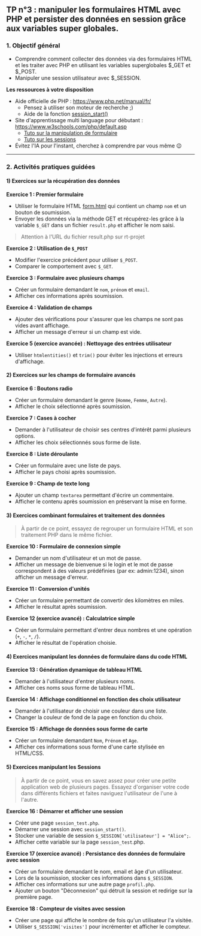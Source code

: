 ## TP n°3 : manipuler les formulaires HTML avec PHP et persister des données en session grâce aux variables super globales.

### **1. Objectif général**

- Comprendre comment collecter des données via des formulaires HTML et les traiter avec PHP en utilisant les variables superglobales $_GET et $_POST.
- Manipuler une session utilisateur avec $_SESSION.

**Les ressources à votre disposition**

- Aide officielle de PHP : https://www.php.net/manual/fr/
  - Pensez à utiliser son moteur de recherche ;)
  - Aide de la fonction [session_start()](https://www.php.net/manual/fr/function.session-start.php)
- Site d'apprentissage multi language pour débutant : https://www.w3schools.com/php/default.asp
  - [Tuto sur la manipulation de formulaire](https://www.w3schools.com/php/php_forms.asp)
  - [Tuto sur les sessions](https://www.w3schools.com/php/php_sessions.asp)
- Évitez l'IA pour l'instant, cherchez à comprendre par vous même 😉

---

### **2. Activités pratiques guidées**

#### **1) Exercices sur la récupération des données**

**Exercice 1 : Premier formulaire**
- Utiliser le formulaire HTML [form.html](https://github.com/berengergermain/rt-web-dynamique/blob/main/form.html) qui contient un champ `nom` et un bouton de soumission.
- Envoyer les données via la méthode GET et récupérez-les grâce à la variable `$_GET` dans un fichier `result.php` et afficher le nom saisi.

> Attention à l'URL du fichier result.php sur rt-projet

**Exercice 2 : Utilisation de `$_POST`**
- Modifier l'exercice précédent pour utiliser `$_POST`.
- Comparer le comportement avec `$_GET`.

**Exercice 3 : Formulaire avec plusieurs champs**
- Créer un formulaire demandant le `nom`, `prénom` et `email`.
- Afficher ces informations après soumission.

**Exercice 4 : Validation de champs**
- Ajouter des vérifications pour s'assurer que les champs ne sont pas vides avant affichage.
- Afficher un message d'erreur si un champ est vide.

**Exercice 5 (exercice avancée) : Nettoyage des entrées utilisateur**
- Utiliser `htmlentities()` et `trim()` pour éviter les injections et erreurs d'affichage.

#### **2) Exercices sur les champs de formulaire avancés**

**Exercice 6 : Boutons radio**
- Créer un formulaire demandant le genre (`Homme`, `Femme`, `Autre`).
- Afficher le choix sélectionné après soumission.

**Exercice 7 : Cases à cocher**
- Demander à l'utilisateur de choisir ses centres d'intérêt parmi plusieurs options.
- Afficher les choix sélectionnés sous forme de liste.

**Exercice 8 : Liste déroulante**
- Créer un formulaire avec une liste de pays.
- Afficher le pays choisi après soumission.

**Exercice 9 : Champ de texte long**
- Ajouter un champ `textarea` permettant d'écrire un commentaire.
- Afficher le contenu après soumission en préservant la mise en forme.

#### **3) Exercices combinant formulaires et traitement des données**

> À partir de ce point, essayez de regrouper un formulaire HTML et son traitement PHP dans le même fichier.

**Exercice 10 : Formulaire de connexion simple**
- Demander un nom d'utilisateur et un mot de passe.
- Afficher un message de bienvenue si le login et le mot de passe correspondent à des valeurs prédéfinies (par ex: admin:1234), sinon afficher un message d'erreur.

**Exercice 11 : Conversion d'unités**
- Créer un formulaire permettant de convertir des kilomètres en miles.
- Afficher le résultat après soumission.

**Exercice 12 (exercice avancé) : Calculatrice simple**
- Créer un formulaire permettant d'entrer deux nombres et une opération (`+`, `-`, `*`, `/`).
- Afficher le résultat de l'opération choisie.

#### **4) Exercices manipulant les données de formulaire dans du code HTML**

**Exercice 13 : Génération dynamique de tableau HTML**
- Demander à l'utilisateur d'entrer plusieurs noms.
- Afficher ces noms sous forme de tableau HTML.

**Exercice 14 : Affichage conditionnel en fonction des choix utilisateur**
- Demander à l'utilisateur de choisir une couleur dans une liste.
- Changer la couleur de fond de la page en fonction du choix.

**Exercice 15 : Affichage de données sous forme de carte**
- Créer un formulaire demandant `Nom`, `Prénom` et `Age`.
- Afficher ces informations sous forme d'une carte stylisée en HTML/CSS.

#### **5) Exercices manipulant les Sessions**

> À partir de ce point, vous en savez assez pour créer une petite application web de plusieurs pages.
> Essayez d'organiser votre code dans différents fichiers et faites naviguez l'utilisateur de l'une à l'autre.

**Exercice 16 : Démarrer et afficher une session**
- Créer une page `session_test.php`.
- Démarrer une session avec `session_start()`.
- Stocker une variable de session `$_SESSION['utilisateur'] = "Alice";`.
- Afficher cette variable sur la page `session_test`.php.

**Exercice 17 (exercice avancé) : Persistance des données de formulaire avec session**
- Créer un formulaire demandant le nom, email et âge d'un utilisateur.
- Lors de la soumission, stocker ces informations dans `$_SESSION`.
- Afficher ces informations sur une autre page `profil.php`.
- Ajouter un bouton "Déconnexion" qui détruit la session et redirige sur la première page.

**Exercice 18 : Compteur de visites avec session**
- Créer une page qui affiche le nombre de fois qu'un utilisateur l'a visitée.
- Utiliser `$_SESSION['visites']` pour incrémenter et afficher le compteur.
